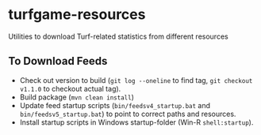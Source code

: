 # turfgame-resources

Utilities to download Turf-related statistics from different resources

## To Download Feeds

- Check out version to build (`git log --oneline` to find tag, `git checkout v1.1.0` to checkout actual tag).
- Build package (`mvn clean install`)
- Update feed startup scripts (`bin/feedsv4_startup.bat` and `bin/feedsv5_startup.bat`) to point to correct paths and
  resources.
- Install startup scripts in Windows startup-folder (Win-R `shell:startup`).
